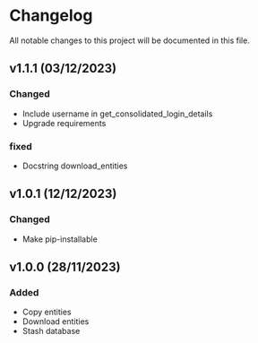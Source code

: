 # Changelog
All notable changes to this project will be documented in this file.

## v1.1.1 (03/12/2023)

### Changed
- Include username in get_consolidated_login_details
- Upgrade requirements

### fixed
- Docstring download_entities


## v1.0.1 (12/12/2023)
### Changed
- Make pip-installable


## v1.0.0 (28/11/2023)
### Added
- Copy entities
- Download entities
- Stash database
